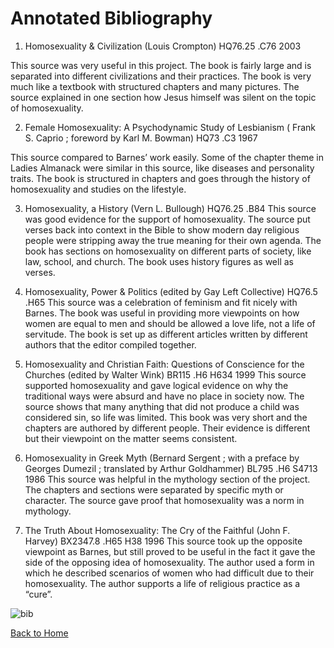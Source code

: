 # Annotated Bibliography

1. Homosexuality & Civilization (Louis Crompton) HQ76.25 .C76 2003

This source was very useful in this project. The book is fairly large and is separated into different civilizations and their practices. The book is very much like a textbook with structured chapters and many pictures. The source explained in one section how Jesus himself was silent on the topic of homosexuality. 

2.  Female Homosexuality: A Psychodynamic Study of Lesbianism ( Frank S. Caprio ; foreword by Karl M. Bowman) HQ73 .C3 1967 

This source compared to Barnes’ work easily. Some of the chapter theme in Ladies Almanack were similar in this source, like diseases and personality traits. The book is structured in chapters and goes through the history of homosexuality and studies on the lifestyle.

3. Homosexuality, a History (Vern L. Bullough) HQ76.25 .B84
	This source was good evidence for the support of homosexuality. The source put verses back into context in the Bible to show modern day religious people were stripping away the true meaning for their own agenda. The book has sections on homosexuality on different parts of society, like law, school, and church. The book uses history figures as well as verses. 

4. Homosexuality, Power & Politics (edited by Gay Left Collective) HQ76.5 .H65
	This source was a celebration of feminism and fit nicely with Barnes. The book was useful in providing more viewpoints on how women are equal to men and should be allowed a love life, not a life of servitude. The book is set up as different articles written by different authors that the editor compiled together. 

5. Homosexuality and Christian Faith: Questions of Conscience for the Churches (edited by Walter Wink) BR115 .H6 H634 1999
	This source supported homosexuality and gave logical evidence on why the traditional ways were absurd and have no place in society now. The source shows that many anything that did not produce a child was considered sin, so life was limited. This book was very short and the chapters are authored by different people. Their evidence is different but their viewpoint on the matter seems consistent. 

6. Homosexuality in Greek Myth (Bernard Sergent ; with a preface by Georges Dumezil ; translated by Arthur Goldhammer) BL795 .H6 S4713 1986
	This source was helpful in the mythology section of the project. The chapters and sections were separated by specific myth or character. The source gave proof that homosexuality was a norm in mythology. 

7. The Truth About Homosexuality: The Cry of the Faithful (John F. Harvey) BX2347.8 .H65 H38 1996
	This source took up the opposite viewpoint as Barnes, but still proved to be useful in the fact it gave the side of the opposing idea of homosexuality. The author used a form in which he described scenarios of women who had difficult due to their homosexuality. The author supports a life of religious practice as a “cure”.
	
![bib](https://lh3.googleusercontent.com/-_uDA8qd-24Y/WJ-gHs0clGI/AAAAAAAAAG4/cc5NeL5EyuckCwXxinOl8zZD6imBUtVkwCLcB/s0/bib.jpg "bib.jpg")



[Back to Home](/ladiesalmanack/) 
